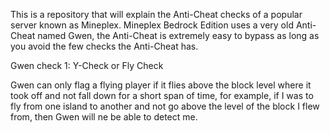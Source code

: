 This is a repository that will explain the Anti-Cheat checks of a popular server known as Mineplex. Mineplex Bedrock Edition uses a very old Anti-Cheat named Gwen, the Anti-Cheat is extremely easy to bypass as long as you avoid the few checks the Anti-Cheat has.


Gwen check 1: Y-Check or Fly Check

Gwen can only flag a flying player if it flies above the block level where it took off and not fall down for a short span of time, for example, if I was to fly from one island to another and not go above the level of the block I flew from, then Gwen will ne be able to detect me.
